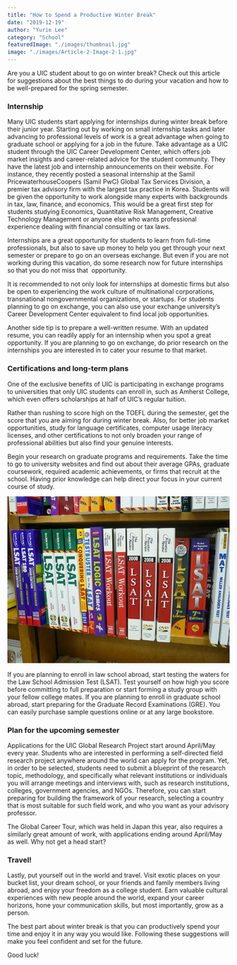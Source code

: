 ```yaml
---
title: "How to Spend a Productive Winter Break"
date: "2019-12-19"
author: "Yurie Lee"
category: "School"
featuredImage: "./images/thumbnail.jpg" 
image: "./images/Article-2-Image-2-1.jpg"
---
```


Are you a UIC student about to go on winter break? Check out this article for suggestions about the best things to do during your vacation and how to be well-prepared for the spring semester.

### Internship

Many UIC students start applying for internships during winter break before their junior year. Starting out by working on small internship tasks and later advancing to professional levels of work is a great advantage when going to graduate school or applying for a job in the future. Take advantage as a UIC student through the UIC Career Development Center, which offers job market insights and career-related advice for the student community. They have the latest job and internship announcements on their website. For instance, they recently posted a seasonal internship at the Samil PricewaterhouseCoopers (Samil PwC) Global Tax Services Division, a premier tax advisory firm with the largest tax practice in Korea. Students will be given the opportunity to work alongside many experts with backgrounds in tax, law, finance, and economics. This would be a great first step for students studying Economics, Quantitative Risk Management, Creative Technology Management or anyone else who wants professional experience dealing with financial consulting or tax laws.

Internships are a great opportunity for students to learn from full-time professionals, but also to save up money to help you get through your next semester or prepare to go on an overseas exchange. But even if you are not working during this vacation, do some research now for future internships so that you do not miss that  opportunity.

It is recommended to not only look for internships at domestic firms but also be open to experiencing the work culture of multinational corporations, transnational nongovernmental organizations, or startups. For students planning to go on exchange, you can also use your exchange university’s Career Development Center equivalent to find local job opportunities.

Another side tip is to prepare a well-written resume. With an updated resume, you can readily apply for an internship when you spot a great opportunity. If you are planning to go on exchange, do prior research on the internships you are interested in to cater your resume to that market.

### Certifications and long-term plans

One of the exclusive benefits of UIC is participating in exchange programs to universities that only UIC students can enroll in, such as Amherst College, which even offers scholarships at half of UIC’s regular tuition.

Rather than rushing to score high on the TOEFL during the semester, get the score that you are aiming for during winter break. Also, for better job market opportunities, study for language certificates, computer usage literacy licenses, and other certifications to not only broaden your range of professional abilities but also find your genuine interests.

Begin your research on graduate programs and requirements. Take the time to go to university websites and find out about their average GPAs, graduate coursework, required academic achievements, or firms that recruit at the school. Having prior knowledge can help direct your focus in your current course of study.

![](./images/Article-2-Image-2-1.jpg)

If you are planning to enroll in law school abroad, start testing the waters for the Law School Admission Test (LSAT). Test yourself on how high you score before committing to full preparation or start forming a study group with your fellow college mates. If you are planning to enroll in graduate school abroad, start preparing for the Graduate Record Examinations (GRE). You can easily purchase sample questions online or at any large bookstore.

### Plan for the upcoming semester

Applications for the UIC Global Research Project start around April/May every year. Students who are interested in performing a self-directed field research project anywhere around the world can apply for the program. Yet, in order to be selected, students need to submit a blueprint of the research topic, methodology, and specifically what relevant institutions or individuals you will arrange meetings and interviews with, such as research institutions, colleges, government agencies, and NGOs. Therefore, you can start preparing for building the framework of your research, selecting a country that is most suitable for such field work, and who you want as your advisory professor. 

The Global Career Tour, which was held in Japan this year, also requires a similarly great amount of work, with applications ending around April/May as well. Why not get a head start?

### Travel!

Lastly, put yourself out in the world and travel. Visit exotic places on your bucket list, your dream school, or your friends and family members living abroad, and enjoy your freedom as a college student. Earn valuable cultural experiences with new people around the world, expand your career horizons, hone your communication skills, but most importantly, grow as a person. 

The best part about winter break is that you can productively spend your time and enjoy it in any way you would like. Following these suggestions will make you feel confident and set for the future. 

Good luck!
